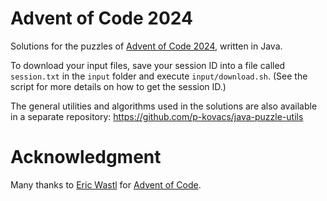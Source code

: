 # Advent of Code 2024

Solutions for the puzzles of [Advent of Code 2024](https://adventofcode.com/2024), written in Java.

To download your input files, save your session ID into a file called `session.txt` in the `input` folder and
execute `input/download.sh`. (See the script for more details on how to get the session ID.)

The general utilities and algorithms used in the solutions are also available in a separate repository:
https://github.com/p-kovacs/java-puzzle-utils

# Acknowledgment

Many thanks to [Eric Wastl](https://github.com/topaz) for [Advent of Code](https://adventofcode.com).
